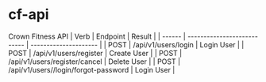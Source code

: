 # cf-api
Crown Fitness API
| Verb   | Endpoint                    | Result                |
| ------ | --------------------------- | --------------------- |
| POST   | /api/v1/users/login         | Login User            |
| POST   | /api/v1/users/register      | Create User           |
| POST   | /api/v1/users/register/cancel      | Delete User           |
| POST   | /api/v1/users//login/forgot-password         | Login User            |
